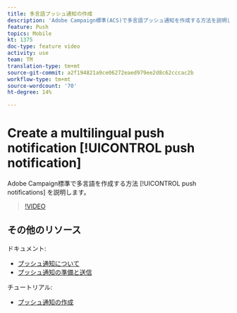 ```yaml
---
title: 多言語プッシュ通知の作成
description: 'Adobe Campaign標準(ACS)で多言語プッシュ通知を作成する方法を説明します。 '
feature: Push
topics: Mobile
kt: 1375
doc-type: feature video
activity: use
team: TM
translation-type: tm+mt
source-git-commit: a2f194821a9ce06272eaed979ee2d8c62cccac2b
workflow-type: tm+mt
source-wordcount: '70'
ht-degree: 14%

---
```



# Create a multilingual push notification [!UICONTROL push notification]

Adobe Campaign標準で多言語を作成する方法 [!UICONTROL push notifications] を説明します。

>[!VIDEO](https://video.tv.adobe.com/v/23304?quality=12)

## その他のリソース

ドキュメント:

* [プッシュ通知について](https://docs.adobe.com/content/help/en/campaign-standard/using/communication-channels/push-notifications/about-push-notifications.html)
* [プッシュ通知の準備と送信](https://docs.adobe.com/content/help/en/campaign-standard/using/communication-channels/push-notifications/preparing-and-sending-a-push-notification.html)

チュートリアル:

* [プッシュ通知の作成](/help/communication-channels/mobile/push-notifications/creating-a-push-notification.md)
